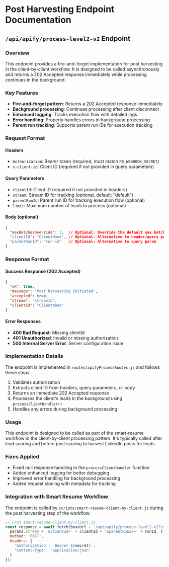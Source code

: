 # Post Harvesting Endpoint Documentation

## `/api/apify/process-level2-v2` Endpoint

### Overview
This endpoint provides a fire-and-forget implementation for post harvesting in the client-by-client workflow. It is designed to be called asynchronously and returns a 202 Accepted response immediately while processing continues in the background.

### Key Features
- **Fire-and-forget pattern**: Returns a 202 Accepted response immediately
- **Background processing**: Continues processing after client disconnect
- **Enhanced logging**: Tracks execution flow with detailed logs
- **Error handling**: Properly handles errors in background processing
- **Parent run tracking**: Supports parent run IDs for execution tracking

### Request Format

#### Headers
- `Authorization`: Bearer token (required, must match `PB_WEBHOOK_SECRET`)
- `x-client-id`: Client ID (required if not provided in query parameters)

#### Query Parameters
- `clientId`: Client ID (required if not provided in headers)
- `stream`: Stream ID for tracking (optional, default: "default")
- `parentRunId`: Parent run ID for tracking execution flow (optional)
- `limit`: Maximum number of leads to process (optional)

#### Body (optional)
```json
{
  "maxBatchesOverride": 3,  // Optional: Override the default max batches
  "clientId": "ClientName", // Optional: Alternative to header/query param
  "parentRunId": "run-id"   // Optional: Alternative to query param
}
```

### Response Format

#### Success Response (202 Accepted)
```json
{
  "ok": true,
  "message": "Post harvesting initiated",
  "accepted": true,
  "stream": "streamId",
  "clientId": "ClientName"
}
```

#### Error Responses
- **400 Bad Request**: Missing clientId
- **401 Unauthorized**: Invalid or missing authorization
- **500 Internal Server Error**: Server configuration issue

### Implementation Details

The endpoint is implemented in `routes/apifyProcessRoutes.js` and follows these steps:
1. Validates authorization
2. Extracts client ID from headers, query parameters, or body
3. Returns an immediate 202 Accepted response
4. Processes the client's leads in the background using `processClientHandler()`
5. Handles any errors during background processing

### Usage
This endpoint is designed to be called as part of the smart-resume workflow in the client-by-client processing pattern. It's typically called after lead scoring and before post scoring to harvest LinkedIn posts for leads.

### Fixes Applied
- Fixed null response handling in the `processClientHandler` function
- Added enhanced logging for better debugging
- Improved error handling for background processing
- Added request cloning with metadata for tracking

### Integration with Smart Resume Workflow
The endpoint is called by `scripts/smart-resume-client-by-client.js` during the post harvesting step of the workflow:

```javascript
// From smart-resume-client-by-client.js
const response = await fetch(baseUrl + '/api/apify/process-level2-v2?stream=' + 
  params.stream + '&clientId=' + clientId + '&parentRunId=' + runId, {
  method: 'POST',
  headers: {
    'Authorization': `Bearer ${secret}`,
    'Content-Type': 'application/json'
  }
});
```